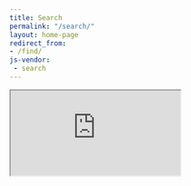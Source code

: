 ```yaml
---
title: Search
permalink: "/search/"
layout: home-page
redirect_from:
- /find/
js-vendor:
 - search
---
```


<div class="row content-container">
    <div class="container content-container">
        <div class="embed-responsive embed-responsive-16by9">
          <iframe class="embed-responsive-item" id="searchIframe" src="https://search.linaro.org"></iframe>
        </div>
    </div>
</div>
